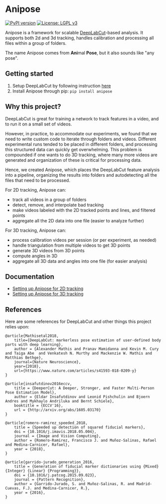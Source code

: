 # Anipose

[![PyPI version](https://badge.fury.io/py/anipose.svg)](https://badge.fury.io/py/anipose)
[![License: LGPL v3](https://img.shields.io/badge/License-LGPL%20v3-blue.svg)](https://www.gnu.org/licenses/lgpl-3.0)

Anipose is a framework for scalable [DeepLabCut](https://github.com/AlexEMG/DeepLabCut)-based analysis. It supports both 2d and 3d tracking, handles calibration and processing all files within a group of folders.

The name Anipose comes from **Ani**mal **Pose**, but it also sounds like "any pose".

## Getting started

1) Setup DeepLabCut by following instruction [here](https://github.com/AlexEMG/DeepLabCut/blob/master/docs/installation.md)
2) Install Anipose through pip: `pip install anipose`

## Why this project?

DeepLabCut is great for training a network to track features in a video, and to run it on a small set of videos.

However, in practice, to accommodate our experiments, we found that we need to write custom code to iterate through folders and videos. Different experimental runs tended to be placed in different folders, and processing this structured data can quickly get overwhelming. This problem is compounded if one wants to do 3D tracking, where many more videos are generated and organization of these is critical for processing data.

Hence, we created Anipose, which places the DeepLabCut feature analysis into a pipeline, organizing the results into folders and autodetecting all the files that need to be processed.

For 2D tracking, Anipose can:
- track all videos in a group of folders
- detect, remove, and interpolate bad tracking
- make videos labeled with the 2D tracked points and lines, and filtered points
- aggregate all the 2D data into one file (easier to analyze further)

For 3D tracking, Anipose can:
- process calibration videos per session (or per experiment, as needed)
- handle triangulation from multiple videos to get 3D points
- generate 3D videos from 3D points
- compute angles in 3D
- aggregate all 3D data and angles into one file (for easier analysis)


## Documentation

- [Setting up Anipose for 2D tracking](./docs/start_2d.md)
- [Setting up Anipose for 3D tracking](./docs/start_3d.md)


## References

Here are some references for DeepLabCut and other things this project relies upon:
```
@article{Mathisetal2018,
    title={DeepLabCut: markerless pose estimation of user-defined body parts with deep learning},
    author = {Alexander Mathis and Pranav Mamidanna and Kevin M. Cury and Taiga Abe  and Venkatesh N. Murthy and Mackenzie W. Mathis and Matthias Bethge},
    journal={Nature Neuroscience},
    year={2018},
    url={https://www.nature.com/articles/s41593-018-0209-y}
}

@article{insafutdinov2016eccv,
    title = {DeeperCut: A Deeper, Stronger, and Faster Multi-Person Pose Estimation Model},
    author = {Eldar Insafutdinov and Leonid Pishchulin and Bjoern Andres and Mykhaylo Andriluka and Bernt Schiele},
    booktitle = {ECCV'16},
    url = {http://arxiv.org/abs/1605.03170}
}

@article{romero-ramirez_speeded_2018,
	title = {Speeded up detection of squared fiducial markers},
	doi = {10.1016/j.imavis.2018.05.004},
	journal = {Image and Vision Computing},
	author = {Romero-Ramirez, Francisco J. and Muñoz-Salinas, Rafael and Medina-Carnicer, Rafael},
	year = {2018},
}

@article{garrido-jurado_generation_2016,
	title = {Generation of fiducial marker dictionaries using {Mixed} {Integer} {Linear} {Programming}},
	doi = {10.1016/j.patcog.2015.09.023},
	journal = {Pattern Recognition},
	author = {Garrido-Jurado, S. and Muñoz-Salinas, R. and Madrid-Cuevas, F.J. and Medina-Carnicer, R.},
	year = {2016},
}
```
